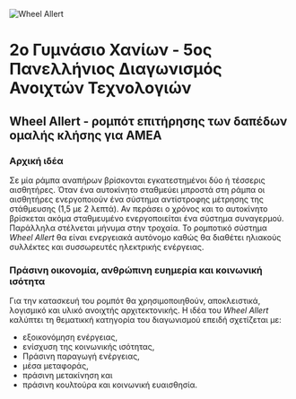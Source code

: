 ![Wheel Allert](https://github.com/2o-gymnasio-chania/2023_openedtech_competition/blob/main/images/wheel_alert_idea_2.jpg)
# 2ο Γυμνάσιο Χανίων - 5oς Πανελλήνιος Διαγωνισμός Ανοιχτών Τεχνολογιών
## Wheel Allert - ρομπότ επιτήρησης των δαπέδων ομαλής κλήσης για ΑΜΕΑ
### Αρχική ιδέα
Σε μία ράμπα αναπήρων βρίσκονται εγκατεστημένοι δύο ή τέσσερις αισθητήρες. Όταν ένα αυτοκίνητο σταθμεύει μπροστά στη ράμπα οι αισθητήρες ενεργοποιούν ένα σύστημα αντίστροφης μέτρησης της στάθμευσης (1,5 με 2 λεπτά). Αν περάσει ο χρόνος και το αυτοκίνητο βρίσκεται ακόμα σταθμευμένο ενεργοποιείται ένα σύστημα συναγερμού. Παράλληλα στέλνεται μήνυμα στην τροχαία. Το ρομποτικό σύστημα *Wheel Allert* θα είναι ενεργειακά αυτόνομο καθώς θα διαθέτει ηλιακούς συλλέκτες και συσσωρευτές ηλεκτρικής ενέργειας.

### Πράσινη οικονομία, ανθρώπινη ευημερία και κοινωνική ισότητα
Για την κατασκευή του ρομπότ θα χρησιμοποιηθούν, αποκλειστικά, λογισμικό και υλικό ανοιχτής αρχιτεκτονικής. Η ιδέα του *Wheel Allert* καλύπτει τη θεματικκή κατηγορία του διαγωνισμού επειδή σχετίζεται με:
* εξοικονόμηση ενέργειας,
* ενίσχυση της κοινωνικής ισότητας,
* Πράσινη παραγωγή ενέργειας,
* μέσα μεταφοράς,
* πράσινη μετακίνηση και
* πράσινη κουλτούρα και κοινωνική ευαισθησία.
